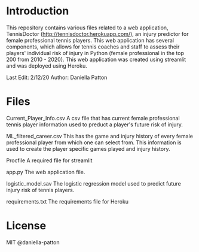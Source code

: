 # Introduction
This repository contains various files related to a web application, TennisDoctor (http://tennisdoctor.herokuapp.com/), an injury predictor for female professional tennis players. 
This web application  has several components, which allows for tennis coaches and staff to assess their players' individual risk of injury in Python (female professional in the top 200 from 2010 - 2020).
This web application was created using streamlit and was deployed using Heroku. 

Last Edit: 2/12/20
Author: Daniella Patton

# Files
Current_Player_Info.csv
A csv file that has current female professional tennis player information used to preduct a player's future risk of injury.

ML_filtered_career.csv
This has the game and injury history of every female professional player from which one can select from. This information is used to create the player specific games played and injury history. 

Procfile
A required file for streamlit

app.py
The web application file.

logistic_model.sav
The logistic regression model used to predict future injury risk of tennis players. 

requirements.txt
The requirements file for Heroku

# License
MIT @daniella-patton

